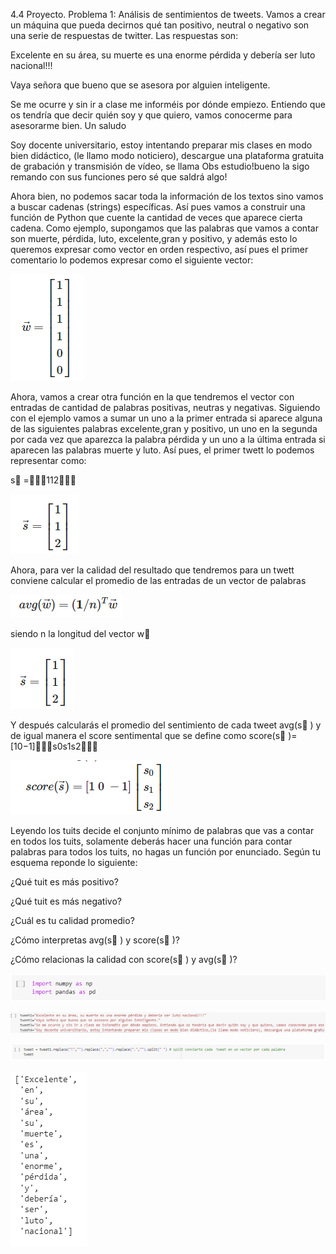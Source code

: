 4.4 Proyecto.
Problema 1: Análisis de sentimientos de tweets. Vamos a crear un máquina que pueda decirnos qué tan positivo, neutral o negativo son una serie de respuestas de twitter. Las respuestas son:

Excelente en su área, su muerte es una enorme pérdida y debería ser luto nacional!!!

Vaya señora que bueno que se asesora por alguien inteligente.

Se me ocurre y sin ir a clase me informéis por dónde empiezo. Entiendo que os tendría que decir quién soy y que quiero, vamos conocerme para asesorarme bien. Un saludo

Soy docente universitario, estoy intentando preparar mis clases en modo bien didáctico, (le llamo modo noticiero), descargue una plataforma gratuita de grabación y transmisión de vídeo, se llama Obs estudio!bueno la sigo remando con sus funciones pero sé que saldrá algo!

Ahora bien, no podemos sacar toda la información de los textos sino vamos a buscar cadenas (strings) específicas. Así pues vamos a construir una función de Python que cuente la cantidad de veces que aparece cierta cadena. Como ejemplo, supongamos que las palabras que vamos a contar son muerte, pérdida, luto, excelente,gran y positivo, y además esto lo queremos expresar como vector en orden respectivo, así pues el primer comentario lo podemos expresar como el siguiente vector:

![img_5.png](READMEimg/img_5.png)

Ahora, vamos a crear otra función en la que tendremos el vector con entradas de cantidad de palabras positivas, neutras y negativas. Siguiendo con el ejemplo vamos a sumar un uno a la primer entrada si aparece alguna de las siguientes palabras excelente,gran y positivo, un uno en la segunda por cada vez que aparezca la palabra pérdida y un uno a la última entrada si aparecen las palabras muerte y luto. Así pues, el primer twett lo podemos representar como:

s⃗ =⎡⎣⎢112⎤⎦⎥


![img_4.png](READMEimg/img_4.png)

Ahora, para ver la calidad del resultado que tendremos para un twett conviene calcular el promedio de las entradas de un vector de palabras


![img_3.png](READMEimg/img_3.png)

siendo n la longitud del vector w⃗ 

![img_1.png](READMEimg/img_1.png)

Y después calcularás el promedio del sentimiento de cada tweet avg(s⃗ ) y de igual manera el score sentimental que se define como
score(s⃗ )=[10−1]⎡⎣⎢s0s1s2⎤⎦⎥

![img_2.png](READMEimg/img_2.png)

Leyendo los tuits decide el conjunto mínimo de palabras que vas a contar en todos los tuits, solamente deberás hacer una función para contar palabras para todos los tuits, no hagas un función por enunciado. Según tu esquema reponde lo siguiente:

¿Qué tuit es más positivo?

¿Qué tuit es más negativo?

¿Cuál es tu calidad promedio?

¿Cómo interpretas avg(s⃗ ) y score(s⃗ )?

¿Cómo relacionas la calidad con score(s⃗ ) y avg(s⃗ )?

![img_7.png](READMEimg/img_7.png)

![img_9.png](READMEimg/img_9.png)

![img_10.png](READMEimg/img_10.png)

![img_11.png](READMEimg/img_11.png)
